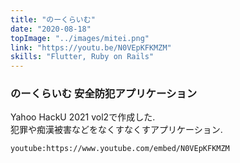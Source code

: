 ```yaml
---
title: "のーくらいむ"
date: "2020-08-18"
topImage: "../images/mitei.png"
link: "https://youtu.be/N0VEpKFKMZM"
skills: "Flutter, Ruby on Rails"
---
```


### のーくらいむ 安全防犯アプリケーション

Yahoo HackU 2021 vol2で作成した.<br>
犯罪や痴漢被害などをなくすなくすアプリケーション.

`youtube:https://www.youtube.com/embed/N0VEpKFKMZM`